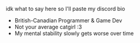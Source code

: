 idk what to say here so I'll paste my discord bio

- British-Canadian Programmer & Game Dev
- Not your average catgirl :3
- My mental stability slowly gets worse over time
